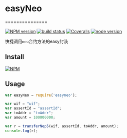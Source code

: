 # easyNeo
===============

[![NPM version][npm-image]][npm-url]
[![build status][travis-image]][travis-url]
[![Coveralls][coveralls-image]][coveralls-url]
[![node version][node-image]][node-url]

[npm-image]: https://img.shields.io/npm/v/easyneo.svg?style=flat-square
[npm-url]: https://npmjs.org/package/easyneo
[travis-image]: https://img.shields.io/travis/koajs/easyneo.svg?style=flat-square
[travis-url]: https://travis-ci.org/koajs/easyneo
[coveralls-image]: https://img.shields.io/coveralls/koajs/easyneo.svg?style=flat-square
[coveralls-url]: https://coveralls.io/r/koajs/easyneo?branch=master
[node-image]: https://img.shields.io/badge/node.js-%3E=_7.6-green.svg?style=flat-square
[node-url]: http://nodejs.org/download/


快捷调用`neo`合约方法的easy封装

## Install

[![NPM](https://nodei.co/npm/easyneo.png?downloads=true&downloadRank=true&stars=true)](https://nodei.co/npm/easyneo/)

## Usage

```js
var easyNeo = require('easyneo');

var wif = "wif";
var assertId = "assertId";
var toAddr = "toAddr";
var amount = 100000000;

var r = transferNep5(wif, assertId, toAddr, amount);
console.log(r);

```